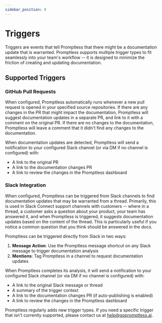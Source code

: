 ```yaml
---
sidebar_position: 0
---
```


# Triggers

Triggers are events that tell Promptless that there might be a documentation update that is warranted. Promptless supports multiple trigger types to fit seamlessly into your team's workflow -- it is designed to minimize the friction of creating and updating documentation.

## Supported Triggers

### GitHub Pull Requests

When configured, Promptless automatically runs whenever a new pull request is opened in your specified source repositories. If there are any changes in the PR that might impact the documentation, Promptless will suggest documentation updates in a separate PR, and link to it with a comment on the original PR. If there are no changes to the documentation, Promptless will leave a comment that it didn't find any changes to the documentation.

When documentation updates are detected, Promptless will send a notification to your configured Slack channel (or via DM if no channel is configured) with:
- A link to the original PR
- A link to the documentation changes PR
- A link to review the changes in the Promptless dashboard

### Slack Integration

When configured, Promptless can be triggered from Slack channels to find documentation updates that may be warranted from a thread. Primarily, this is used in Slack Connect support channels with customers -- where in a thread, a customer asks a question about your product, your team has answered it, and when Promptless is triggered, it suggests documentation updates based on the content of the thread. This is particularly useful if you notice a common question that you think should be answered in the docs. 

Promptless can be triggered directly from Slack in two ways:

1. **Message Action**: Use the Promptless message shortcut on any Slack message to trigger documentation analysis
2. **Mentions**: Tag Promptless in a channel to request documentation updates

When Promptless completes its analysis, it will send a notification to your configured Slack channel (or via DM if no channel is configured) with:
- A link to the original Slack message or thread
- A summary of the trigger context
- A link to the documentation changes PR (if auto-publishing is enabled)
- A link to review the changes in the Promptless dashboard

Promptless regularly adds new trigger types. If you need a specific trigger that isn't currently supported, please contact us at [help@gopromptless.ai](mailto:help@gopromptless.ai).